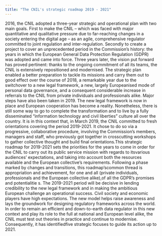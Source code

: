```yaml
---
title: "The CNIL's strategic roadmap 2019 - 2021"
---
```


2016, the CNIL adopted a three-year strategic and operational plan with two main goals. First to make the CNIL – which was faced with major quantitative and qualitative pressure due to far-reaching changes in a society entering the digital age – as an agile, comprehensive regulator   committed to joint regulation and inter-regulation. Secondly to create a project to cover an unprecedented period in the Commission’s history: the years in which the European General Data Protection Regulation (GDPR) was adopted and came into force.   Three years later, the vision put forward has proved pertinent: thanks to the ongoing commitment of all its teams, the CNIL is extensively repositioned  and  modernised. The strategic plan enabled a better preparation to tackle its missions and carry them out to good effect over the course of 2018, a remarkable year due  to  the  switchover  to  a  new  legal  framework, a new, largely Europeanised mode of personal data governance, and a consequent considerable increase in referrals to the CNIL from private individuals and professionals alike.   Major steps have also been taken in 2019. The new legal framework is now in place and European cooperation has become a reality. Nonetheless, there is still some way to go to complete the transformation and to live by a fully disseminated “information technology and civil liberties” culture all over the country. It is in this context that, in March 2019, the CNIL committed to fresh orientations covering the period 2019-2021. It chose to do so via a progressive, collaborative procedure, involving the Commission’s members, managers and staff, who previously got together in crosscutting workshops to gather collective thought and build final orientations.This strategic roadmap for 2019-2021 sets the priorities for the years to come in order for the CNIL to carry out its public service mission with regards to itsvarious audiences’ expectations, and taking into account both the resources available and the European collective’s requirements.   Following a phase marked by changes and transitions, this roadmap’scommon  thread is appropriation and  achievement, for one and all (private individuals,  professionals  and  the  European  collective  alike),of  all  the  GDPR’s  promises and  potentialitie s.  The  2019-2021 period will  be  decisive  in  lending credibility to the new legal framework and in making the ambitious European challenge an operational success. Civil society and economic players have high expectations. The new model helps raise awareness and lays the groundwork for designing regulatory frameworks across the world. In order to remain an efficient and down-to-earth data regulator in this new context and play its role to the full at national and European level alike, the CNIL must test out theories in practice and continue to modernise. Consequently, it has identifiedfive strategic focuses to guide its action up to 2021.

